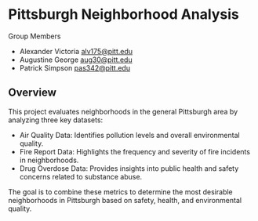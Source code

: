 <h1>Pittsburgh Neighborhood Analysis</h1>

<p>Group Members</p>

* Alexander Victoria alv175@pitt.edu
* Augustine George aug30@pitt.edu 
* Patrick Simpson pas342@pitt.edu

<h2>Overview</h2>

<p>This project evaluates neighborhoods in the general Pittsburgh area by analyzing three key datasets:</p>

* Air Quality Data: Identifies pollution levels and overall environmental quality.
*   Fire Report Data: Highlights the frequency and severity of fire incidents in neighborhoods.
*    Drug Overdose Data: Provides insights into public health and safety concerns related to substance abuse.

<p>The goal is to combine these metrics to determine the most desirable neighborhoods in Pittsburgh based on safety, health, and environmental quality.</p>

